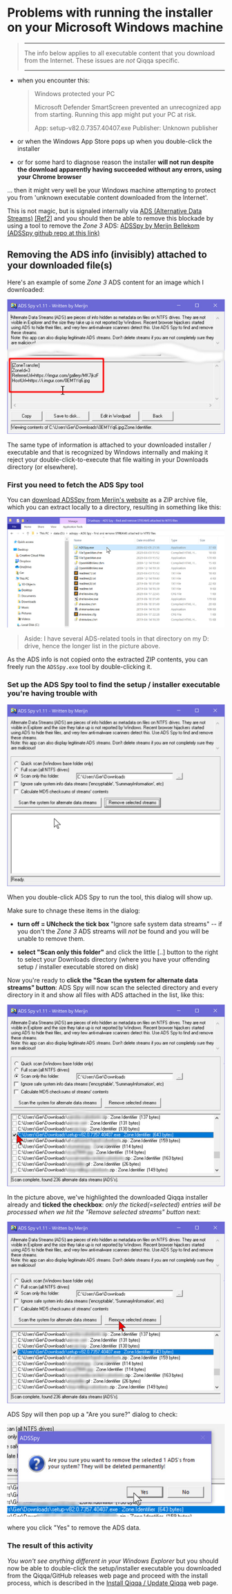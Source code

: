 ﻿# Problems with running the installer on your Microsoft Windows machine

> ---
>
> The info below applies to all executable content that you download from the Internet. These issues are *not* Qiqqa specific.
>
> ---

- when you encounter this: 

  > Windows protected your PC
  >
  > Microsoft Defender SmartScreen prevented an unrecognized app from starting. Running this app might put your PC at risk.
  > 
  > App:
  > setup-v82.0.7357.40407.exe
  > Publisher:
  > Unknown publisher

- or when the Windows App Store pops up when you double-click the installer

- or for some hard to diagnose reason the installer **will not run despite the download apparently having succeeded without any errors, using your Chrome browser**

... then it might very well be your Windows machine attempting to protect you from 'unknown executable content downloaded from the Internet'.

This is not magic, but is signaled internally via [ADS (Alternative Data Streams)](https://docs.microsoft.com/en-us/archive/blogs/askcore/alternate-data-streams-in-ntfs) [\[Ref2\]](https://blog.malwarebytes.com/101/2015/07/introduction-to-alternate-data-streams/) and you should then be able to remove this blockade by using a tool to remove the *Zone 3* ADS: [ADSSpy by Merijn Bellekom](http://www.merijn.nu/programs.php) [(ADSSpy github repo at this link)](https://github.com/mrbellek/ADSspy)

## Removing the ADS info (invisibly) attached to your downloaded file(s)

Here's an example of some *Zone 3* ADS content for an image which I downloaded:

![](../assets/ADSSpy_Zone3_image_example.jpg)

The same type of information is attached to your downloaded installer / executable and that is recognized by Windows internally and making it reject your double-click-to-execute that file waiting in your Downloads directory (or elsewhere).

### First you need to fetch the ADS Spy tool

You can [download ADSSpy from Merijn's website](http://www.merijn.nu/programs.php) as a ZIP archive file, which you can extract locally to a directory, resulting in something like this:

![](../assets/explorer_ADS_in_dir.jpg)

> Aside: I have several ADS-related tools in that directory on my D: drive, hence the longer list in the picture above.

As the ADS info is not copied onto the extracted ZIP contents, you can freely run the `ADSSpy.exe` tool by double-clicking it.

### Set up the ADS Spy tool to find the setup / installer executable you're having trouble with

![](../assets/ADSSpy_dialog.png)

When you double-click ADS Spy to run the tool, this dialog will show up.

Make sure to chnage these items in the dialog:

- **turn off = UNcheck the tick box** "Ignore safe system data streams" -- if you don't the *Zone 3* ADS streams will *not* be found and you will be unable to remove them.

- **select "Scan only this folder"** and click the little \[..\] button to the right to select your Downloads directory (where you have your offending setup / installer executable stored on disk)

Now you're ready to **click the "Scan the system for alternate data streams" button**: ADS Spy will now scan the selected directory and every directory in it and show all files with ADS attached in the list, like this:

![](../assets/ADSSpy_select_exe.jpg)

In the picture above, we've highlighted the downloaded Qiqqa installer already and **ticked the checkbox**: *only the ticked(=selected) entries will be processed when we hit the "Remove selected streams" button* next:

![](../assets/ADSSpy_remove_selected.jpg)

ADS Spy will then pop up a "Are you sure?" dialog to check:

![](../assets/ADSSpy_sure_check.jpg)

where you click "Yes" to remove the ADS data.

### The result of this activity

*You won't see anything different in your Windows Explorer* but you should now be able to double-click the setup/installer executable you downloaded from the Qiqqa/GitHub releases web page and proceed with the install process, which is described in the [Install Qiqqa / Update Qiqqa][1] web page.










  [1]: Installing%20Qiqqa%20-%20Updating%20Qiqqa.md
